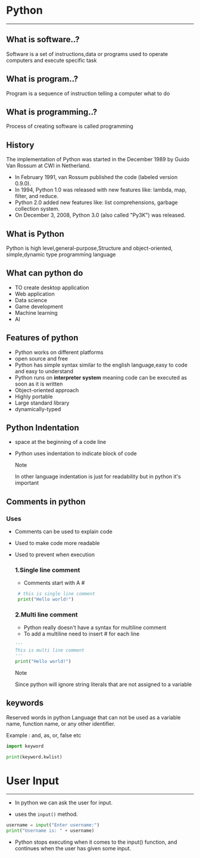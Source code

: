 # Python

---

## What is software..?
Software is a set of instructions,data or programs used to operate computers and execute specific task

## What is program..?
Program is a sequence of instruction telling a computer what to do

## What is programming..?
Process of creating software is called programming
## History
The implementation of Python was started in the December 1989 by Guido Van Rossum at CWI in
Netherland.
* In February 1991, van Rossum published the code (labeled version 0.9.0).
* In 1994, Python 1.0 was released with new features like: lambda, map, filter, and reduce.
* Python 2.0 added new features like: list comprehensions, garbage collection system.
* On December 3, 2008, Python 3.0 (also called "Py3K") was released.

## What is Python
Python is high level,general-purpose,Structure and object-oriented, simple,dynamic type programming language

## What can python do
* TO create desktop application
* Web application
* Data science
* Game development
* Machine learning
* AI

## Features of python
* Python works on different platforms
* open source and free
* Python has simple syntax similar to the english language,easy to code and easy to understand
* Python runs on **interpreter system** meaning code can be executed as soon as it is written
* Object-oriented approach
* Highly portable
* Large standard library 
* dynamically-typed

## Python Indentation
* space at the beginning of a code line 
* Python uses indentation to indicate block of code

  >[!NOTE]
  >
  > In other language indentation is just for readability but in python it's important

## Comments in python
 
### Uses
* Comments can be used to explain code
* Used to make code more readable
* Used to prevent when execution

  ### 1.Single line comment
  * Comments start with A #
  ```python
   # this is single line comment
   print("Hello world!")
  ```
  ### 2.Multi line comment
  * Python really doesn't have a syntax for multiline comment
  * To add a multiline need to insert # for each line
  ```python
  '''
  This is multi line comment
  '''
  print("Hello world!")
  ```

  >[!NOTE]
  >
  > Since python will ignore string literals that are not assigned to a variable
## keywords
Reserved words in python Language that can not be used as a variable name, function name, or any other identifier.

Example : and, as, or, false etc
```python
import keyword

print(keyword.kwlist)
```

# User Input

---
* In python we can ask the user for input.

* uses the `input()` method.
```python
username = input("Enter username:")
print("Username is: " + username)
```
* Python stops executing when it comes to the input() function, and continues when the user has given some input.